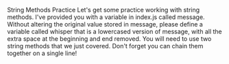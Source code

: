 String Methods Practice
Let's get some practice working with string methods. I've provided you with a variable in index.js called message.  Without altering the original value stored in message, please define a variable called whisper that is a lowercased version of message, with all the extra space at the beginning and end removed.  You will need to use two string methods that we just covered.  Don't forget you can chain them together on a single line!
